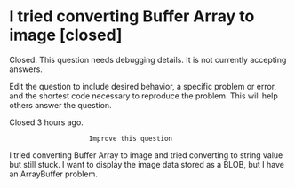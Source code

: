 
# I tried converting Buffer Array to image [closed]







Closed. This question needs debugging details. It is not currently accepting answers.
                        
                    










 Edit the question to include desired behavior, a specific problem or error, and the shortest code necessary to reproduce the problem. This will help others answer the question.


Closed 3 hours ago.







                        Improve this question
                    



I tried converting Buffer Array to image and tried converting to string value but still stuck.
I want to display the image data stored as a BLOB, but I have an ArrayBuffer problem.

        
